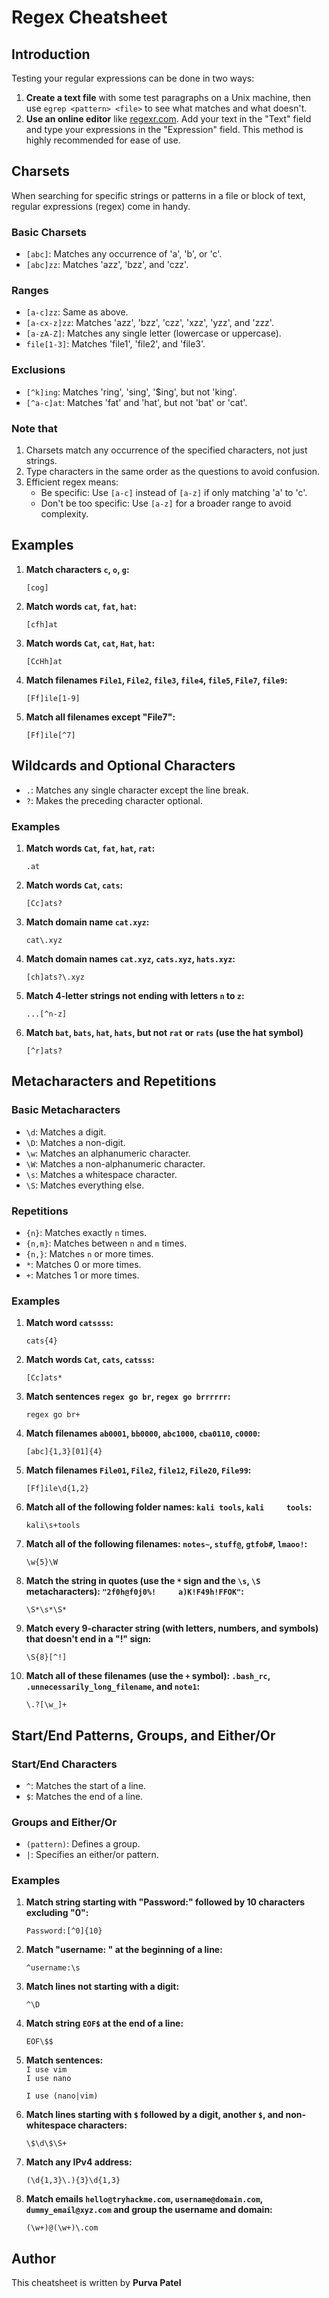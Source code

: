 # Regex Cheatsheet

## Introduction
Testing your regular expressions can be done in two ways:
1. **Create a text file** with some test paragraphs on a Unix machine, then use `egrep <pattern> <file>` to see what matches and what doesn't.
2. **Use an online editor** like [regexr.com](https://regexr.com/). Add your text in the "Text" field and type your expressions in the "Expression" field. This method is highly recommended for ease of use.

## Charsets
When searching for specific strings or patterns in a file or block of text, regular expressions (regex) come in handy.

### Basic Charsets
- `[abc]`: Matches any occurrence of 'a', 'b', or 'c'.
- `[abc]zz`: Matches 'azz', 'bzz', and 'czz'.

### Ranges
- `[a-c]zz`: Same as above.
- `[a-cx-z]zz`: Matches 'azz', 'bzz', 'czz', 'xzz', 'yzz', and 'zzz'.
- `[a-zA-Z]`: Matches any single letter (lowercase or uppercase).
- `file[1-3]`: Matches 'file1', 'file2', and 'file3'.

### Exclusions
- `[^k]ing`: Matches 'ring', 'sing', '$ing', but not 'king'.
- `[^a-c]at`: Matches 'fat' and 'hat', but not 'bat' or 'cat'.

### Note that
1. Charsets match any occurrence of the specified characters, not just strings.
2. Type characters in the same order as the questions to avoid confusion.
3. Efficient regex means:
   - Be specific: Use `[a-c]` instead of `[a-z]` if only matching 'a' to 'c'.
   - Don't be too specific: Use `[a-z]` for a broader range to avoid complexity.

## Examples
1. **Match characters `c`, `o`, `g`:**

   ```regex
   [cog]
   ```

2. **Match words `cat`, `fat`, `hat`:**
   
   ```regex
   [cfh]at
   ```

3. **Match words `Cat`, `cat`, `Hat`, `hat`:**
   ```regex
   [CcHh]at
   ```

4. **Match filenames `File1`, `File2`, `file3`, `file4`, `file5`, `File7`, `file9`:**
   
   ```regex
   [Ff]ile[1-9]
   ```

5. **Match all filenames except "File7":**
   
   ```regex
   [Ff]ile[^7]
   ```


## Wildcards and Optional Characters
- `.`: Matches any single character except the line break.
- `?`: Makes the preceding character optional.

### Examples
1. **Match words `Cat`, `fat`, `hat`, `rat`:**

   ```regex
   .at
   ```

2. **Match words `Cat`, `cats`:**

   ```regex
   [Cc]ats?
   ```

3. **Match domain name `cat.xyz`:**

   ```regex
   cat\.xyz
   ```

4. **Match domain names `cat.xyz`, `cats.xyz`, `hats.xyz`:**

   ```regex
   [ch]ats?\.xyz
   ```

5. **Match 4-letter strings not ending with letters `n` to `z`:**

   ```regex
   ...[^n-z]
   ```

6. **Match `bat`, `bats`, `hat`, `hats`, but not `rat` or `rats` (use the hat symbol)**

   ```regex
   [^r]ats?
   ```   

## Metacharacters and Repetitions
### Basic Metacharacters
- `\d`: Matches a digit.
- `\D`: Matches a non-digit.
- `\w`: Matches an alphanumeric character.
- `\W`: Matches a non-alphanumeric character.
- `\s`: Matches a whitespace character.
- `\S`: Matches everything else.

### Repetitions
- `{n}`: Matches exactly `n` times.
- `{n,m}`: Matches between `n` and `m` times.
- `{n,}`: Matches `n` or more times.
- `*`: Matches 0 or more times.
- `+`: Matches 1 or more times.

### Examples
1. **Match word `catssss`:**

   ```regex
   cats{4}
   ```

2. **Match words `Cat`, `cats`, `catsss`:**

   ```regex
   [Cc]ats*
   ```

3. **Match sentences `regex go br`, `regex go brrrrrr`:**

   ```regex
   regex go br+
   ```

4. **Match filenames `ab0001`, `bb0000`, `abc1000`, `cba0110`, `c0000`:**

   ```regex
   [abc]{1,3}[01]{4}
   ```

5. **Match filenames `File01`, `File2`, `file12`, `File20`, `File99`:**

   ```regex
   [Ff]ile\d{1,2}
   ```

6. **Match all of the following folder names: `kali tools`, `kali     tools`:**

   ```regex
   kali\s+tools
   ```

7. **Match all of the following filenames: `notes~`, `stuff@`, `gtfob#`, `lmaoo!`:**

   ```regex
   \w{5}\W
   ```

8. **Match the string in quotes (use the `*` sign and the `\s`, `\S` metacharacters): `"2f0h@f0j0%!     a)K!F49h!FFOK"`:**
   
   ```regex
   \S*\s*\S*
   ```

9. **Match every 9-character string (with letters, numbers, and symbols) that doesn't end in a "!" sign:**
   
   ```regex
   \S{8}[^!]
   ```

10. **Match all of these filenames (use the `+` symbol): `.bash_rc`, `.unnecessarily_long_filename`, and `note1`:**
   
    ```regex
    \.?[\w_]+
    ```

## Start/End Patterns, Groups, and Either/Or
### Start/End Characters
- `^`: Matches the start of a line.
- `$`: Matches the end of a line.

### Groups and Either/Or
- `(pattern)`: Defines a group.
- `|`: Specifies an either/or pattern.

### Examples
1. **Match string starting with "Password:" followed by 10 characters excluding "0":**

   ```regex
   Password:[^0]{10}
   ```

2. **Match "username: " at the beginning of a line:**

   ```regex
   ^username:\s
   ```

3. **Match lines not starting with a digit:**

   ```regex
   ^\D
   ```

4. **Match string `EOF$` at the end of a line:**

   ```regex
   EOF\$$
   ```

5. **Match sentences:**                                                                                                                                                        
   `I use vim`                                                                                                                                                                                          
   `I use nano`

   ```regex
   I use (nano|vim)
   ```

7. **Match lines starting with `$` followed by a digit, another `$`, and non-whitespace characters:**

   ```regex
   \$\d\$\S+
   ```

8. **Match any IPv4 address:**

   ```regex
   (\d{1,3}\.){3}\d{1,3}
   ```

9. **Match emails `hello@tryhackme.com`, `username@domain.com`, `dummy_email@xyz.com` and group the username and domain:**
   
   ```regex
   (\w+)@(\w+)\.com
   ```

## Author
This cheatsheet is written by **Purva Patel**
